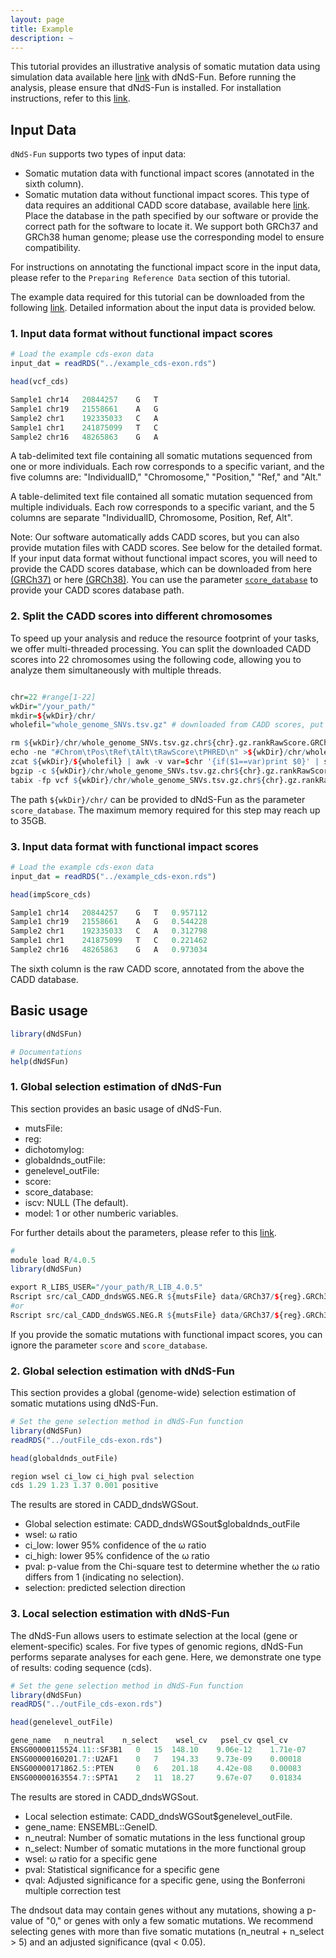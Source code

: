 ```yaml
---
layout: page
title: Example 
description: ~
---
```

This tutorial provides an illustrative analysis of somatic mutation data using simulation data available here [link](https://yanglab.westlake.edu.cn/data/dNdSFun/example.txt) with dNdS-Fun. Before running the analysis, please ensure that dNdS-Fun is installed. For installation instructions, refer to this [link](https://jianyanglab.github.io/dNdS-Fun/documentation/02_installation.html).


## Input Data
`dNdS-Fun` supports two types of input data:
- Somatic mutation data with functional impact scores (annotated in the sixth column).
- Somatic mutation data without functional impact scores. This type of data requires an additional CADD score database, available here [link](https://jianyanglab.github.io/dNdS-Fun/documentation/03_data.html). Place the database in the path specified by our software or provide the correct path for the software to locate it. We support both GRCh37 and GRCh38 human genome; please use the corresponding model to ensure compatibility.

For instructions on annotating the functional impact score in the input data, please refer to the `Preparing Reference Data` section of this tutorial.

The example data required for this tutorial can be downloaded from the following [link](https://yanglab.westlake.edu.cn/data/dNdS-Fun/examples.tar.gz). Detailed information about the input data is provided below.


### 1. Input data format without functional impact scores
```r
# Load the example cds-exon data
input_dat = readRDS("../example_cds-exon.rds")

head(vcf_cds)

Sample1	chr14	20844257	G	T
Sample1	chr19	21558661	A	G
Sample2	chr1	192335033	C	A
Sample1	chr1	241875099	T	C
Sample2	chr16	48265863	G	A
```
A tab-delimited text file containing all somatic mutations sequenced from one or more individuals. Each row corresponds to a specific variant, and the five columns are: "IndividualID," "Chromosome," "Position," "Ref," and "Alt."

A table-delimited text file contained all somatic mutation sequenced from multiple individuals. Each row corresponds to a specific variant, and the 5 columns are separate "IndividualID, Chromosome, Position, Ref, Alt".

Note: Our software automatically adds CADD scores, but you can also provide mutation files with CADD scores. See below for the detailed format. If your input data format without functional impact scores, you will need to provide the CADD scores database, which can be downloaded from here [(GRCh37)](https://krishna.gs.washington.edu/download/CADD/v1.6/GRCh37/whole_genome_SNVs.tsv.gz) or here [(GRCh38)](https://krishna.gs.washington.edu/download/CADD/v1.6/GRCh38/whole_genome_SNVs.tsv.gz). You can use the parameter [`score_database`](https://jianyanglab.github.io/dNdS-Fun/documentation/03_data.html) to provide your CADD scores database path.


### 2. Split the CADD scores into different chromosomes

To speed up your analysis and reduce the resource footprint of your tasks, we offer multi-threaded processing. You can split the downloaded CADD scores into 22 chromosomes using the following code, allowing you to analyze them simultaneously with multiple threads.

```r

chr=22 #range[1-22]
wkDir="/your_path/"
mkdir=${wkDir}/chr/
wholefil="whole_genome_SNVs.tsv.gz" # downloaded from CADD scores, put into the current directory

rm ${wkDir}/chr/whole_genome_SNVs.tsv.gz.chr${chr}.gz.rankRawScore.GRCh37
echo -ne "#Chrom\tPos\tRef\tAlt\tRawScore\tPHRED\n" >${wkDir}/chr/whole_genome_SNVs.tsv.gz.chr${chr}.gz.rankRawScore.GRCh37
zcat ${wkDir}/${wholefil} | awk -v var=$chr '{if($1==var)print $0}' | sort | uniq >>${wkDir}/chr/whole_genome_SNVs.tsv.gz.chr${chr}.gz.rankRawScore.GRCh37
bgzip -c ${wkDir}/chr/whole_genome_SNVs.tsv.gz.chr${chr}.gz.rankRawScore.GRCh37 > ${wkDir}/chr/whole_genome_SNVs.tsv.gz.chr${chr}.gz.rankRawScore.GRCh37.gz
tabix -fp vcf ${wkDir}/chr/whole_genome_SNVs.tsv.gz.chr${chr}.gz.rankRawScore.GRCh37.gz
```
The path `${wkDir}/chr/` can be provided to dNdS-Fun as the parameter `score_database`. The maximum memory required for this step may reach up to 35GB.


### 3. Input data format with functional impact scores
```r
# Load the example cds-exon data
input_dat = readRDS("../example_cds-exon.rds")

head(impScore_cds)

Sample1	chr14	20844257	G	T	0.957112
Sample1	chr19	21558661	A	G	0.544228
Sample2	chr1	192335033	C	A	0.312798
Sample1	chr1	241875099	T	C	0.221462
Sample2	chr16	48265863	G	A	0.973034
```
The sixth column is the raw CADD score, annotated from the above the CADD database.


## Basic usage
```r
library(dNdSFun)

# Documentations
help(dNdSFun)
``` 
### 1. Global selection estimation of dNdS-Fun
This section provides an basic usage of dNdS-Fun.
- mutsFile:  
- reg: 
- dichotomylog: 
- globaldnds_outFile: 
- genelevel_outFile: 
- score:
- score_database: 
- iscv: NULL (The default).
- model: 1 or other numberic variables.

For further details about the parameters, please refer to this [link](https://jianyanglab.github.io/dNdS-Fun/documentation/03_data.html).
```r
#  
module load R/4.0.5
library(dNdSFun)

export R_LIBS_USER="/your_path/R_LIB_4.0.5"
Rscript src/cal_CADD_dndsWGS.NEG.R ${mutsFile} data/GRCh37/${reg}.GRCh37.rda data/GRCh37/${dichotomylog} ${reg} ${genelevel_outFile} ${iscv} ${model} ${score} ${score_database}
#or
Rscript src/cal_CADD_dndsWGS.NEG.R ${mutsFile} data/GRCh37/${reg}.GRCh37.rda data/GRCh38/${dichotomylog} ${reg} ${genelevel_outFile} ${iscv} ${model} ${score} ${score_database}
```
If you provide the somatic mutations with functional impact scores, you can ignore the parameter `score` and `score_database`.


### 2. Global selection estimation with dNdS-Fun
This section provides a global (genome-wide) selection estimation of somatic mutations using dNdS-Fun.
```r
# Set the gene selection method in dNdS-Fun function 
library(dNdSFun)
readRDS("../outFile_cds-exon.rds")

head(globaldnds_outFile)

region wsel ci_low ci_high pval selection
cds 1.29 1.23 1.37 0.001 positive
```
The results are stored in CADD_dndsWGSout.
- Global selection estimate: CADD_dndsWGSout$globaldnds_outFile
- wsel: ω ratio
- ci_low: lower 95% confidence of the ω ratio
- ci_high: lower 95% confidence of the ω ratio
- pval: p-value from the Chi-square test to determine whether the ω ratio differs from 1 (indicating no selection).
- selection: predicted selection direction

### 3. Local selection estimation with dNdS-Fun
The dNdS-Fun allows users to estimate selection at the local (gene or element-specific) scales. For five types of genomic regions, dNdS-Fun performs separate analyses for each gene. Here, we demonstrate one type of results: coding sequence (cds).

```r
# Set the gene selection method in dNdS-Fun function 
library(dNdSFun)
readRDS("../outFile_cds-exon.rds")

head(genelevel_outFile)

gene_name	n_neutral    n_select    wsel_cv   psel_cv qsel_cv
ENSG00000115524.11::SF3B1   0   15  148.10    9.06e-12    1.71e-07
ENSG00000160201.7::U2AF1    0   7   194.33    9.73e-09    0.00018
ENSG00000171862.5::PTEN     0   6   201.18    4.42e-08    0.00083
ENSG00000163554.7::SPTA1    2   11  18.27     9.67e-07    0.01834
```
The results are stored in CADD_dndsWGSout.
- Local selection estimate: CADD_dndsWGSout$genelevel_outFile.
- gene_name: ENSEMBL::GeneID.
- n_neutral: Number of somatic mutations in the less functional group
- n_select: Number of somatic mutations in the more functional group
- wsel: ω ratio for a specific gene
- pval: Statistical significance for a specific gene
- qval: Adjusted significance for a specific gene, using the Bonferroni multiple correction test

The dndsout data may contain genes without any mutations, showing a p-value of "0," or genes with only a few somatic mutations. We recommend selecting genes with more than five somatic mutations (n_neutral + n_select > 5) and an adjusted significance (qval < 0.05).

